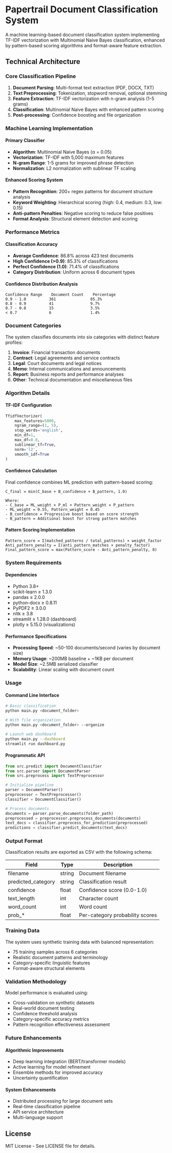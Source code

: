 # Papertrail Document Classification System

A machine learning-based document classification system implementing TF-IDF vectorization with Multinomial Naive Bayes classification, enhanced by pattern-based scoring algorithms and format-aware feature extraction.

## Technical Architecture

### Core Classification Pipeline

1. **Document Parsing**: Multi-format text extraction (PDF, DOCX, TXT)
2. **Text Preprocessing**: Tokenization, stopword removal, optional stemming
3. **Feature Extraction**: TF-IDF vectorization with n-gram analysis (1-5 grams)
4. **Classification**: Multinomial Naive Bayes with enhanced pattern scoring
5. **Post-processing**: Confidence boosting and file organization

### Machine Learning Implementation

#### Primary Classifier
- **Algorithm**: Multinomial Naive Bayes (α = 0.05)
- **Vectorization**: TF-IDF with 5,000 maximum features
- **N-gram Range**: 1-5 grams for improved phrase detection
- **Normalization**: L2 normalization with sublinear TF scaling

#### Enhanced Scoring System
- **Pattern Recognition**: 200+ regex patterns for document structure analysis
- **Keyword Weighting**: Hierarchical scoring (high: 0.4, medium: 0.3, low: 0.15)
- **Anti-pattern Penalties**: Negative scoring to reduce false positives
- **Format Analysis**: Structural element detection and scoring

### Performance Metrics

#### Classification Accuracy
- **Average Confidence**: 86.8% across 423 test documents
- **High Confidence (>0.9)**: 85.3% of classifications
- **Perfect Confidence (1.0)**: 71.4% of classifications
- **Category Distribution**: Uniform across 6 document types

#### Confidence Distribution Analysis
```
Confidence Range    Document Count    Percentage
0.9 - 1.0          361               85.3%
0.8 - 0.9          41                9.7%
0.7 - 0.8          15                3.5%
< 0.7              6                 1.4%
```

### Document Categories

The system classifies documents into six categories with distinct feature profiles:

1. **Invoice**: Financial transaction documents
2. **Contract**: Legal agreements and service contracts
3. **Legal**: Court documents and legal notices
4. **Memo**: Internal communications and announcements
5. **Report**: Business reports and performance analyses
6. **Other**: Technical documentation and miscellaneous files

### Algorithm Details

#### TF-IDF Configuration
```python
TfidfVectorizer(
    max_features=5000,
    ngram_range=(1, 5),
    stop_words='english',
    min_df=1,
    max_df=0.8,
    sublinear_tf=True,
    norm='l2',
    smooth_idf=True
)
```

#### Confidence Calculation
Final confidence combines ML prediction with pattern-based scoring:

```
C_final = min(C_base + B_confidence + B_pattern, 1.0)

Where:
- C_base = ML_weight × P_ml + Pattern_weight × P_pattern
- ML_weight = 0.55, Pattern_weight = 0.45
- B_confidence = Progressive boost based on score strength
- B_pattern = Additional boost for strong pattern matches
```

#### Pattern Scoring Implementation
```
Pattern_score = Σ(matched_patterns / total_patterns) × weight_factor
Anti_pattern_penalty = Σ(anti_pattern_matches × penalty_factor)
Final_pattern_score = max(Pattern_score - Anti_pattern_penalty, 0)
```

### System Requirements

#### Dependencies
- Python 3.8+
- scikit-learn ≥ 1.3.0
- pandas ≥ 2.0.0
- python-docx ≥ 0.8.11
- PyPDF2 ≥ 3.0.0
- nltk ≥ 3.8
- streamlit ≥ 1.28.0 (dashboard)
- plotly ≥ 5.15.0 (visualizations)

#### Performance Specifications
- **Processing Speed**: ~50-100 documents/second (varies by document size)
- **Memory Usage**: ~200MB baseline + ~1KB per document
- **Model Size**: ~2.5MB serialized classifier
- **Scalability**: Linear scaling with document count

### Usage

#### Command Line Interface
```bash
# Basic classification
python main.py <document_folder>

# With file organization
python main.py <document_folder> --organize

# Launch web dashboard
python main.py --dashboard
streamlit run dashboard.py
```

#### Programmatic API
```python
from src.predict import DocumentClassifier
from src.parser import DocumentParser
from src.preprocess import TextPreprocessor

# Initialize pipeline
parser = DocumentParser()
preprocessor = TextPreprocessor()
classifier = DocumentClassifier()

# Process documents
documents = parser.parse_documents(folder_path)
preprocessed = preprocessor.preprocess_documents(documents)
text_docs = classifier.preprocess_for_prediction(preprocessed)
predictions = classifier.predict_documents(text_docs)
```

### Output Format

Classification results are exported as CSV with the following schema:

| Field | Type | Description |
|-------|------|-------------|
| filename | string | Document filename |
| predicted_category | string | Classification result |
| confidence | float | Confidence score (0.0-1.0) |
| text_length | int | Character count |
| word_count | int | Word count |
| prob_* | float | Per-category probability scores |

### Training Data

The system uses synthetic training data with balanced representation:
- 75 training samples across 6 categories
- Realistic document patterns and terminology
- Category-specific linguistic features
- Format-aware structural elements

### Validation Methodology

Model performance is evaluated using:
- Cross-validation on synthetic datasets
- Real-world document testing
- Confidence threshold analysis
- Category-specific accuracy metrics
- Pattern recognition effectiveness assessment

### Future Enhancements

#### Algorithmic Improvements
- Deep learning integration (BERT/transformer models)
- Active learning for model refinement
- Ensemble methods for improved accuracy
- Uncertainty quantification

#### System Enhancements
- Distributed processing for large document sets
- Real-time classification pipeline
- API service architecture
- Multi-language support

## License

MIT License - See LICENSE file for details. 